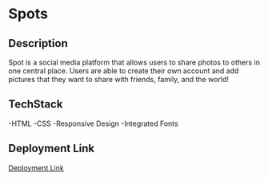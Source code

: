 # Spots

## Description

Spot is a social media platform that allows users to share photos to others in one central place. Users are able to create their own account and add pictures that they want to share with friends, family, and the world!

## TechStack

-HTML
-CSS
-Responsive Design
-Integrated Fonts

## Deployment Link

[Deployment Link](https://avery-walker.github.io/se_project_spots/index.html)
